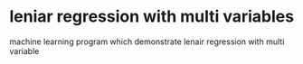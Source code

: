 # leniar regression with multi variables
 machine learning program which demonstrate lenair regression with multi variable 
